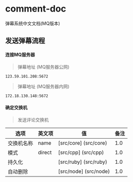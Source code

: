 # comment-doc
弹幕系统中文文档(MQ版本)

## 发送弹幕流程

#### 连接MQ服务器

> 弹幕地址 (MQ服务器公网)
```
123.59.101.208:5672
```

> 弹幕地址 (MQ服务器内网)
```
172.18.130.148:5672
```

#### 确定交换机

> 发送评论交换机

| 选项           |     英文项     | 值                                   | 备注  |
|---------------|----------------|-------------------------------------|---------|
| 交换机名称     |      name       | [src/core] (src/core)               | 1.0     |
| 模式          |     direct         | [src/cpp] (src/cpp)                 | 1.0     |
| 持久化        |                 | [src/ruby] (src/ruby)               | 1.0     |
| 自动删除       |                | [src/node] (src/node)               | 1.0     |
